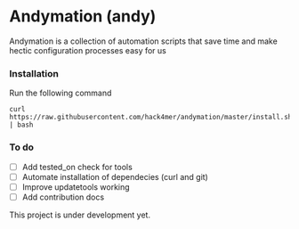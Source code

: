 # Andymation (andy)
Andymation is  a collection of automation scripts that save time and make hectic configuration processes easy for us

### Installation 

Run the following command 
```
curl https://raw.githubusercontent.com/hack4mer/andymation/master/install.sh | bash
```


### To do 
- [ ] Add tested_on check for tools
- [ ] Automate installation of dependecies (curl and git)
- [ ] Improve updatetools working
- [ ] Add contribution docs

This project is under development yet.
